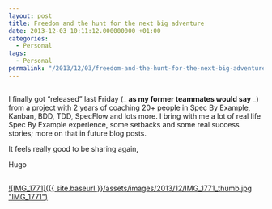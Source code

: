 ```yaml
---
layout: post
title: Freedom and the hunt for the next big adventure
date: 2013-12-03 10:11:12.000000000 +01:00
categories:
  - Personal
tags:
  - Personal
permalink: "/2013/12/03/freedom-and-the-hunt-for-the-next-big-adventure/"
---
```


##

I finally got “released” last Friday (_ **as my former teammates would say** _) from a project with 2 years of coaching 20+ people in Spec By Example, Kanban, BDD, TDD, SpecFlow and lots more. I bring with me a lot of real life Spec By Example experience, some setbacks and some real success stories; more on that in future blog posts.

It feels really good to be sharing again,

Hugo

##

[![IMG_1771]({{ site.baseurl }}/assets/images/2013/12/IMG_1771_thumb.jpg "IMG_1771")](http://www.hugohaggmark.com/wp-content/uploads/2013/12/IMG_1771.jpg)
